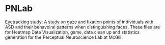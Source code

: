 # PNLab
Eyetracking study:
A study on gaze and fixation points of individuals with ASD and their behavoiral patterns when distinguishing faces.
These files are for Heatmap Data Visualization, game, data clean up and statistics generation for the Perceptual Neuroscience Lab at McGill.
